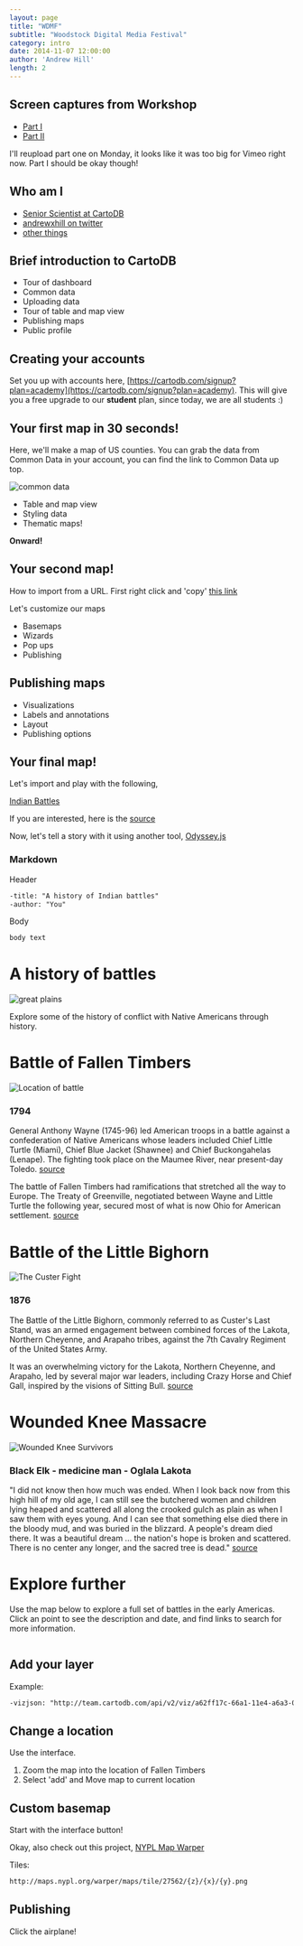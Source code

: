```yaml
---
layout: page
title: "WDMF"
subtitle: "Woodstock Digital Media Festival"
category: intro
date: 2014-11-07 12:00:00
author: 'Andrew Hill'
length: 2
---
```


## Screen captures from Workshop

* [Part I](https://vimeo.com/111287736)
* [Part II](https://vimeo.com/111287688)

I'll reupload part one on Monday, it looks like it was too big for Vimeo right now. Part I should be okay though!

## Who am I

* [Senior Scientist at CartoDB](http://cartodb.com/team)
* [andrewxhill on twitter](http://twitter.com/andrewxhill)
* [other things](http://andrewxhill.com)

## Brief introduction to CartoDB

* Tour of dashboard
* Common data
* Uploading data
* Tour of table and map view
* Publishing maps
* Public profile

## Creating your accounts

Set you up with accounts here, [https://cartodb.com/signup?plan=academy](https://cartodb.com/signup?plan=academy). This will give you a free upgrade to our **student** plan, since today, we are all students :)

## Your first map in 30 seconds!

Here, we'll make a map of US counties. You can grab the data from Common Data in your account, you can find the link to Common Data up top.

![common data](http://i.imgur.com/sFlZNKl.png)

* Table and map view
* Styling data
* Thematic maps!

**Onward!**

## Your second map!

How to import from a URL. First right click and 'copy' [this link](https://dl.dropboxusercontent.com/u/1307405/CartoDB/workshop/severe-wind.csv.zip)

Let's customize our maps

* Basemaps
* Wizards
* Pop ups
* Publishing

## Publishing maps

* Visualizations
* Labels and annotations
* Layout
* Publishing options

## Your final map!

Let's import and play with the following,

[Indian Battles](https://dl.dropboxusercontent.com/u/1307405/CartoDB/workshop/indian_battles_all.geojson)

If you are interested, here is the [source](http://www.upa.pdx.edu/IMS/currentprojects/TAHv3/GIS_Data/West_Expansion/)

Now, let's tell a story with it using another tool, [Odyssey.js](http://cartodb.github.io/odyssey.js/)

### Markdown

Header

```txt
-title: "A history of Indian battles"
-author: "You"
```

Body

```txt
body text
```
# A history of battles

![great plains](//upload.wikimedia.org/wikipedia/commons/thumb/2/27/Great_Plains_Nebraska_USA1.jpg/262px-Great_Plains_Nebraska_USA1.jpg)

Explore some of the history of conflict with Native Americans through history.

# Battle of Fallen Timbers

![Location of battle](//upload.wikimedia.org/wikipedia/commons/thumb/a/ab/Fallen_Timbers_Battlefield.jpg/250px-Fallen_Timbers_Battlefield.jpg)

### 1794

General Anthony Wayne (1745-96) led American troops in a battle against a confederation of Native Americans whose leaders included Chief Little Turtle (Miami), Chief Blue Jacket (Shawnee) and Chief Buckongahelas (Lenape). The fighting took place on the Maumee River, near present-day Toledo. [source](http://www.history.com/topics/native-american-history/battle-of-fallen-timbers)

The battle of Fallen Timbers had ramifications that stretched all the way to Europe. The Treaty of Greenville, negotiated between Wayne and Little Turtle the following year, secured most of what is now Ohio for American settlement. [source](http://en.wikipedia.org/wiki/Battle_of_Fallen_Timbers)

# Battle of the Little Bighorn

![The Custer Fight](//upload.wikimedia.org/wikipedia/commons/thumb/b/b2/Charles_Marion_Russell_-_The_Custer_Fight_%281903%29.jpg/300px-Charles_Marion_Russell_-_The_Custer_Fight_%281903%29.jpg)

### 1876

The Battle of the Little Bighorn, commonly referred to as Custer's Last Stand, was an armed engagement between combined forces of the Lakota, Northern Cheyenne, and Arapaho tribes, against the 7th Cavalry Regiment of the United States Army.

It was an overwhelming victory for the Lakota, Northern Cheyenne, and Arapaho, led by several major war leaders, including Crazy Horse and Chief Gall, inspired by the visions of Sitting Bull. [source](http://en.wikipedia.org/wiki/Battle_of_the_Little_Bighorn)

# Wounded Knee Massacre

![Wounded Knee Survivors](//upload.wikimedia.org/wikipedia/en/thumb/2/21/Wounded_Knee_Survivors.jpg/170px-Wounded_Knee_Survivors.jpg)


### Black Elk - medicine man - Oglala Lakota

"I did not know then how much was ended. When I look back now from this high hill of my old age, I can still see the butchered women and children lying heaped and scattered all along the crooked gulch as plain as when I saw them with eyes young. And I can see that something else died there in the bloody mud, and was buried in the blizzard. A people's dream died there. It was a beautiful dream ... the nation's hope is broken and scattered. There is no center any longer, and the sacred tree is dead." [source](http://en.wikipedia.org/wiki/Wounded_Knee_Massacre)

# Explore further

Use the map below to explore a full set of battles in the early Americas. Click an point to see the description and date, and find links to search for more information.

```txt
```

## Add your layer

Example:

```txt
-vizjson: "http://team.cartodb.com/api/v2/viz/a62ff17c-66a1-11e4-a6a3-0e853d047bba/viz.json"
```

## Change a location

Use the interface.

1. Zoom the map into the location of Fallen Timbers
2. Select 'add' and Move map to current location

## Custom basemap

Start with the interface button!

Okay, also check out this project, [NYPL Map Warper](maps.nypl.org/warper/)

Tiles:

```txt
http://maps.nypl.org/warper/maps/tile/27562/{z}/{x}/{y}.png
```

## Publishing

Click the airplane!

